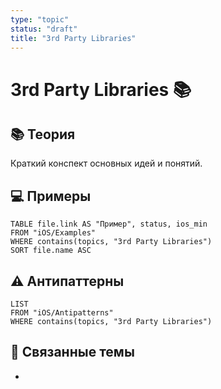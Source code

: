 ```yaml
---
type: "topic"
status: "draft"
title: "3rd Party Libraries"
---
```


# 3rd Party Libraries 📚

## 📚 Теория
Краткий конспект основных идей и понятий.

## 💻 Примеры
```dataview
TABLE file.link AS "Пример", status, ios_min
FROM "iOS/Examples"
WHERE contains(topics, "3rd Party Libraries")
SORT file.name ASC
```

## ⚠️ Антипаттерны
```dataview
LIST
FROM "iOS/Antipatterns"
WHERE contains(topics, "3rd Party Libraries")
```

## 🔗 Связанные темы
- 
